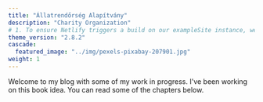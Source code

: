 ```yaml
---
title: "Állatrendőrség Alapítvány"
description: "Charity Organization"
# 1. To ensure Netlify triggers a build on our exampleSite instance, we need to change a file in the exampleSite directory.
theme_version: "2.8.2"
cascade:
  featured_image: "../img/pexels-pixabay-207901.jpg"
weight: 1
---
```


Welcome to my blog with some of my work in progress. I've been working on this book idea. You can read some of the chapters below.
